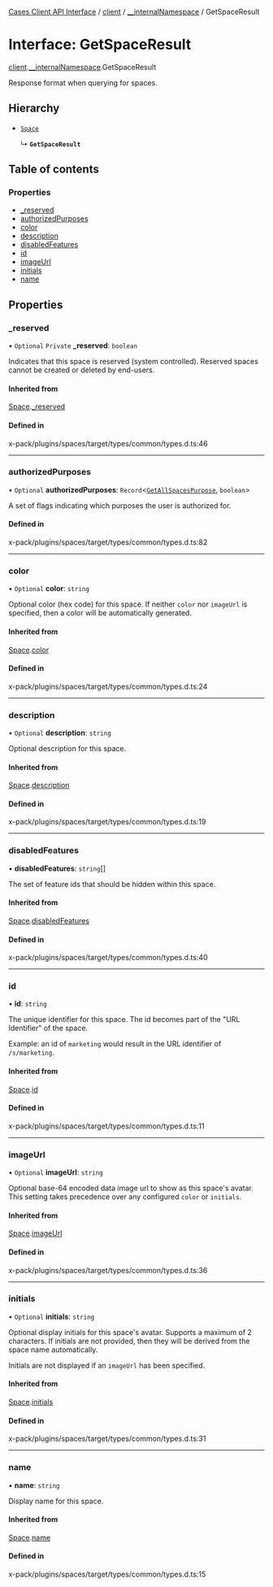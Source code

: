 [Cases Client API Interface](../README.md) / [client](../modules/client.md) / [\_\_internalNamespace](../modules/client.__internalNamespace.md) / GetSpaceResult

# Interface: GetSpaceResult

[client](../modules/client.md).[__internalNamespace](../modules/client.__internalNamespace.md).GetSpaceResult

Response format when querying for spaces.

## Hierarchy

- [`Space`](client.__internalNamespace.Space.md)

  ↳ **`GetSpaceResult`**

## Table of contents

### Properties

- [\_reserved](client.__internalNamespace.GetSpaceResult.md#_reserved)
- [authorizedPurposes](client.__internalNamespace.GetSpaceResult.md#authorizedpurposes)
- [color](client.__internalNamespace.GetSpaceResult.md#color)
- [description](client.__internalNamespace.GetSpaceResult.md#description)
- [disabledFeatures](client.__internalNamespace.GetSpaceResult.md#disabledfeatures)
- [id](client.__internalNamespace.GetSpaceResult.md#id)
- [imageUrl](client.__internalNamespace.GetSpaceResult.md#imageurl)
- [initials](client.__internalNamespace.GetSpaceResult.md#initials)
- [name](client.__internalNamespace.GetSpaceResult.md#name)

## Properties

### \_reserved

• `Optional` `Private` **\_reserved**: `boolean`

Indicates that this space is reserved (system controlled).
Reserved spaces cannot be created or deleted by end-users.

#### Inherited from

[Space](client.__internalNamespace.Space.md).[_reserved](client.__internalNamespace.Space.md#_reserved)

#### Defined in

x-pack/plugins/spaces/target/types/common/types.d.ts:46

___

### authorizedPurposes

• `Optional` **authorizedPurposes**: `Record`<[`GetAllSpacesPurpose`](../modules/client.__internalNamespace.md#getallspacespurpose), `boolean`\>

A set of flags indicating which purposes the user is authorized for.

#### Defined in

x-pack/plugins/spaces/target/types/common/types.d.ts:82

___

### color

• `Optional` **color**: `string`

Optional color (hex code) for this space.
If neither `color` nor `imageUrl` is specified, then a color will be automatically generated.

#### Inherited from

[Space](client.__internalNamespace.Space.md).[color](client.__internalNamespace.Space.md#color)

#### Defined in

x-pack/plugins/spaces/target/types/common/types.d.ts:24

___

### description

• `Optional` **description**: `string`

Optional description for this space.

#### Inherited from

[Space](client.__internalNamespace.Space.md).[description](client.__internalNamespace.Space.md#description)

#### Defined in

x-pack/plugins/spaces/target/types/common/types.d.ts:19

___

### disabledFeatures

• **disabledFeatures**: `string`[]

The set of feature ids that should be hidden within this space.

#### Inherited from

[Space](client.__internalNamespace.Space.md).[disabledFeatures](client.__internalNamespace.Space.md#disabledfeatures)

#### Defined in

x-pack/plugins/spaces/target/types/common/types.d.ts:40

___

### id

• **id**: `string`

The unique identifier for this space.
The id becomes part of the "URL Identifier" of the space.

Example: an id of `marketing` would result in the URL identifier of `/s/marketing`.

#### Inherited from

[Space](client.__internalNamespace.Space.md).[id](client.__internalNamespace.Space.md#id)

#### Defined in

x-pack/plugins/spaces/target/types/common/types.d.ts:11

___

### imageUrl

• `Optional` **imageUrl**: `string`

Optional base-64 encoded data image url to show as this space's avatar.
This setting takes precedence over any configured `color` or `initials`.

#### Inherited from

[Space](client.__internalNamespace.Space.md).[imageUrl](client.__internalNamespace.Space.md#imageurl)

#### Defined in

x-pack/plugins/spaces/target/types/common/types.d.ts:36

___

### initials

• `Optional` **initials**: `string`

Optional display initials for this space's avatar. Supports a maximum of 2 characters.
If initials are not provided, then they will be derived from the space name automatically.

Initials are not displayed if an `imageUrl` has been specified.

#### Inherited from

[Space](client.__internalNamespace.Space.md).[initials](client.__internalNamespace.Space.md#initials)

#### Defined in

x-pack/plugins/spaces/target/types/common/types.d.ts:31

___

### name

• **name**: `string`

Display name for this space.

#### Inherited from

[Space](client.__internalNamespace.Space.md).[name](client.__internalNamespace.Space.md#name)

#### Defined in

x-pack/plugins/spaces/target/types/common/types.d.ts:15
